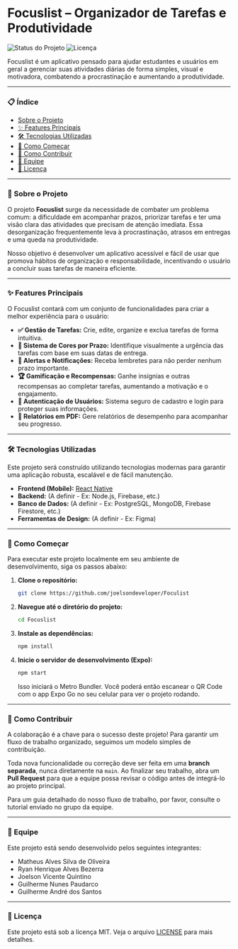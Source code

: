 # Focuslist – Organizador de Tarefas e Produtividade

![Status do Projeto](https://img.shields.io/badge/status-em%20desenvolvimento-yellow)
![Licença](https://img.shields.io/badge/license-MIT-blue)

Focuslist é um aplicativo pensado para ajudar estudantes e usuários em geral a gerenciar suas atividades diárias de forma simples, visual e motivadora, combatendo a procrastinação e aumentando a produtividade.

---

### 📋 Índice

*   [Sobre o Projeto](#-sobre-o-projeto)
*   [✨ Features Principais](#-features-principais)
*   [🛠️ Tecnologias Utilizadas](#-tecnologias-utilizadas)
*   [🚀 Como Começar](#-como-começar)
*   [🤝 Como Contribuir](#-como-contribuir)
*   [👥 Equipe](#-equipe)
*   [📄 Licença](#-licença)

---

### 🎯 Sobre o Projeto

O projeto **Focuslist** surge da necessidade de combater um problema comum: a dificuldade em acompanhar prazos, priorizar tarefas e ter uma visão clara das atividades que precisam de atenção imediata. Essa desorganização frequentemente leva à procrastinação, atrasos em entregas e uma queda na produtividade.

Nosso objetivo é desenvolver um aplicativo acessível e fácil de usar que promova hábitos de organização e responsabilidade, incentivando o usuário a concluir suas tarefas de maneira eficiente.

---

### ✨ Features Principais

O Focuslist contará com um conjunto de funcionalidades para criar a melhor experiência para o usuário:

*   **✅ Gestão de Tarefas:** Crie, edite, organize e exclua tarefas de forma intuitiva.
*   **🎨 Sistema de Cores por Prazo:** Identifique visualmente a urgência das tarefas com base em suas datas de entrega.
*   **🔔 Alertas e Notificações:** Receba lembretes para não perder nenhum prazo importante.
*   **🏆 Gamificação e Recompensas:** Ganhe insígnias e outras recompensas ao completar tarefas, aumentando a motivação e o engajamento.
*   **👤 Autenticação de Usuários:** Sistema seguro de cadastro e login para proteger suas informações.
*   **📄 Relatórios em PDF:** Gere relatórios de desempenho para acompanhar seu progresso.

---

### 🛠️ Tecnologias Utilizadas

Este projeto será construído utilizando tecnologias modernas para garantir uma aplicação robusta, escalável e de fácil manutenção.

*   **Frontend (Mobile):** [React Native](https://reactnative.dev/)
*   **Backend:** (A definir - Ex: Node.js, Firebase, etc.)
*   **Banco de Dados:** (A definir - Ex: PostgreSQL, MongoDB, Firebase Firestore, etc.)
*   **Ferramentas de Design:** (A definir - Ex: Figma)

---

### 🚀 Como Começar

Para executar este projeto localmente em seu ambiente de desenvolvimento, siga os passos abaixo:

1.  **Clone o repositório:**
    ```bash
    git clone https://github.com/joelsondeveloper/Foculist
    ```

2.  **Navegue até o diretório do projeto:**
    ```bash
    cd Focuslist
    ```

3.  **Instale as dependências:**
    ```bash
    npm install
    ```

4.  **Inicie o servidor de desenvolvimento (Expo):**
    ```bash
    npm start
    ```
    Isso iniciará o Metro Bundler. Você poderá então escanear o QR Code com o app Expo Go no seu celular para ver o projeto rodando.

---

### 🤝 Como Contribuir

A colaboração é a chave para o sucesso deste projeto! Para garantir um fluxo de trabalho organizado, seguimos um modelo simples de contribuição.

Toda nova funcionalidade ou correção deve ser feita em uma **branch separada**, nunca diretamente na `main`. Ao finalizar seu trabalho, abra um **Pull Request** para que a equipe possa revisar o código antes de integrá-lo ao projeto principal.

Para um guia detalhado do nosso fluxo de trabalho, por favor, consulte o tutorial enviado no grupo da equipe.

---

### 👥 Equipe

Este projeto está sendo desenvolvido pelos seguintes integrantes:

*   Matheus Alves Silva de Oliveira
*   Ryan Henrique Alves Bezerra
*   Joelson Vicente Quintino
*   Guilherme Nunes Paudarco
*   Guilherme André dos Santos

---

### 📄 Licença

Este projeto está sob a licença MIT. Veja o arquivo [LICENSE](LICENSE) para mais detalhes.